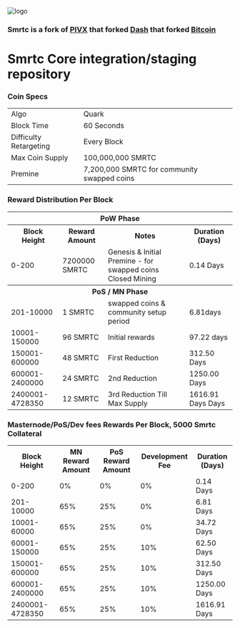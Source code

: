 ![logo](https://smartcloudcoin.ml/wp-content/themes/smartcloudtheme/images/smartcloud_toplogo.png)

### Smrtc is a fork of [PIVX](https://github.com/PIVX-Project/PIVX) that forked [Dash](https://github.com/dashpay/dash) that forked [Bitcoin](https://github.com/bitcoin/bitcoinp)


# Smrtc Core integration/staging repository


### Coin Specs
<table>
<tr><td>Algo</td><td>Quark</td></tr>
<tr><td>Block Time</td><td>60 Seconds</td></tr>
<tr><td>Difficulty Retargeting</td><td>Every Block</td></tr>
<tr><td>Max Coin Supply </td><td>100,000,000 SMRTC</td></tr>
<tr><td>Premine</td><td>7,200,000 SMRTC for community swapped coins</td></tr>
</table>


### Reward Distribution Per Block

<table>
<th colspan=4>PoW Phase</th>
<tr><th>Block Height</th><th>Reward Amount</th><th>Notes</th><th>Duration (Days)</th></tr>
<tr><td>0-200</td><td>7200000 SMRTC</td><td rowspan=1>Genesis & Initial Premine - for swapped coins Closed Mining</td><td>0.14 Days</td></tr>
<tr><th colspan=4>PoS / MN Phase</th></tr>
<tr><td>201-10000</td><td>1 SMRTC</td><td rowspan=1>swapped coins & community setup period</td><td>6.81days</td></tr>
<tr><td>10001-150000</td><td>96 SMRTC</td><td rowspan=1>Initial rewards</td><td>97.22 days </td></tr>
<tr><td>150001-600000</td><td>48 SMRTC</td><td rowspan=1>First Reduction </td><td>312.50 Days</td></tr>
<tr><td>600001-2400000</td><td>24 SMRTC</td><td rowspan=1>2nd Reduction </td><td>1250.00 Days</td></tr>
<tr><td>2400001-4728350</td><td>12 SMRTC</td><td rowspan=1>3rd Reduction Till Max Supply </td><td>1616.91 Days Days</td></tr>
</table>


### Masternode/PoS/Dev fees Rewards Per Block, 5000 Smrtc Collateral

<table>
<tr><th>Block Height</th><th>MN Reward Amount</th><th>PoS Reward Amount</th><th>Development Fee</th><th>Duration (Days)</th></tr>
<tr><td>0-200</td><td>0%</td><td>0%</td><td>0%</td><td>0.14 Days</td></tr>
<tr><td>201-10000</td><td>65%</td><td>25%</td><td>0%</td><td>6.81 Days</td></tr>
<tr><td>10001-60000</td><td>65%</td><td>25%</td><td>0%</td><td>34.72 Days</td></tr>
<tr><td>60001-150000</td><td>65%</td><td>25%</td><td>10%</td><td>62.50 Days</td></tr>
<tr><td>150001-600000</td><td>65%</td><td>25%</td><td>10%</td><td>312.50 Days</td></tr>
<tr><td>600001-2400000</td><td>65%</td><td>25%</td><td>10%</td><td>1250.00 Days</td></tr>
<tr><td>2400001-4728350</td><td>65%</td><td>25%</td><td>10%</td><td>1616.91 Days</td></tr>
</table>
